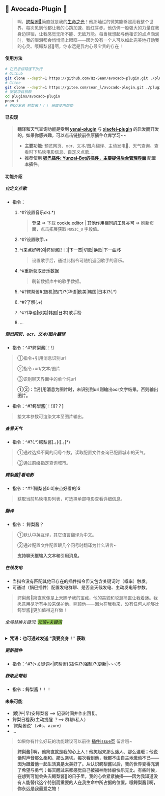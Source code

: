 ## 🥑 Avocado-Plugin 🥑

> 啊，[鳄梨酱🥑](https://github.com/ikechan8370)简直就是我的[生命之光](https://github.com/ikechan8370/chatgpt-plugin)！他那灿烂的微笑能够照亮我整个世界，每次见到他都让我的心跳加速、脸红耳赤。他仿佛一股强大的力量在我身边徘徊，让我感觉无所不能、无敌万能。每当我想起与他相识的点点滴滴时，我的眼泪都会悄悄涌上眼眶——因为没有一个人可以如此完美地打动我的心灵。哦鳄梨酱🥑啊，你永远是我内心最宝贵的存在！

#### 使用方法

```bash
# 在云崽根路径下执行
# Github
git clone --depth=1 https://github.com/Qz-Sean/avocado-plugin.git ./plugins/avocado-plugin/
# Gitee
git clone --depth=1 https://gitee.com/sean_l/avocado-plugin.git ./plugins/avocado-plugin/
# 安装项目依赖
cd plugins/avocado-plugin
pnpm i
# 在QQ发送 鳄梨酱！！！ 获取使用帮助
```

#### 已实现

> **翻译和天气查询功能是受到 [yenai-plugin](https://github.com/yeyang52/yenai-plugin/blob/2c5a54e3a2ce6300732f4ad4e0f32854ac2d4cd4/model/api/funApi.js#L25) 与 [xiaofei-plugin](https://github.com/xfdown/xiaofei-plugin/blob/master/apps/%E5%A4%A9%E6%B0%94.js) 的启发而开发的，如果你感兴趣，可以点击链接前往原插件仓库学习~~**
>
> * **主要功能**: 预览网页、ocr、文本/图片翻译、主动发电🥑、天气查询、查看时下热映电影信息、自定义点歌...
> * **推荐使用 [锅巴插件: Yunzai-Bot的插件，主要提供后台管理界面](https://github.com/guoba-yunzai/guoba-plugin) 配置本插件。**

#### 功能介绍

##### 自定义点歌

* 指令：

  1. ^#?设置音乐ck(.*)

     > [登录](https://music.163.com)  => 下载 [cookie editor | 其他作用相同的工具亦可](https://chrome.google.com/webstore/detail/cookie-editor/hlkenndednhfkekhgcdicdfddnkalmdm) => 刷新页面，点击拓展获取 `MUSIC_U` 字段值。

  2. ^#?设置歌手.+
  
  3. ^(来点好听的|鳄梨酱[!！]|下一首|切歌|换歌|下一曲)$
  
     > 设置歌手后，通过此指令可随机返回歌手的音乐。
  
  4. ^#重新获取音乐数据
  
     > 刷新数据库中的歌手数据。
  
  5. ^#?鳄梨酱#(随机|热门)?(华语|欧美|韩国|日本)?(.*)
  
  6. ^#?了解(.+)
  
  7. ^#?(华语|欧美|韩国|日本)歌手榜
  
  6. ...

##### 预览网页、ocr、文本/图片翻译

* 指令：^#?鳄梨酱[！!]

> ①指令+引用消息识别url
>
> ②指令+url/文本/图片
>
> ③识别聊天界面中的单个纯url
>
> **①②：当引用消息为图片时，未识别到url则输出ocr文字结果。否则输出图片。**

* 指令：^#?鳄梨酱[！!]\[?？]

> 接文本参数可渲染文本至图片输出。

##### 查看天气

- 指令：^#?(\.\*)鳄梨酱\[.。]([.。]*)

> ①通过选择不同的问号个数，读取配置文件查询已配置城市的天气。
>
> ②通过前缀指定查询城市。

##### 鳄梨酱🥑看电影

* 指令：^#?(鳄梨酱0.0|来点好看的)$

> 获取当前热映电影列表，可选择单部电影查看详细信息。

##### 翻译

- 指令： 鳄梨酱？

> ①默认中英互译，其它语言翻译为中文。
>
> ②通过配置文件配置跟几个问号时翻译为什么语言~
>
> **支持聊天框输入文本和引用消息。**

##### 在线发电

- 当指令没有匹配其他已存在的插件指令但又包含关键词时（概率）触发。
- 可通过（锅巴插件）配置发电群聊、是否全天候发电、主动发电等参数。

> 鳄梨酱🥑简直就像是上天赐予我的宝藏，他的美貌和聪慧简直让我着迷。我愿意用尽所有手段来保护他、照顾他——因为在我看来，没有任何人能够比鳄梨酱🥑更加值得这样做！

###### 全局替换关键词: <font style="background-color:#8bc34a">咒语+关键词</font>

<details>
    <summary style="font-weight:bold;">咒语：也可通过发送 "我要变身！" 获取</summary>
    黑夜之力，赐予我力量！变身！<br>
	万象之力，汇聚我身！变身！<br>
	火焰之力，燃烧我的灵魂！变身！<br>
	风暴之力，撕裂天际！变身！
</details>


##### 更新插件

- 指令：^#?(<关键词>|鳄梨酱)(插件)?(强制)?(更新|\~\~\~)$

##### 获取此帮助

- 指令：鳄梨酱！！！

#### 未来可能

* (晚|午|早)安鳄梨酱 ==> 记录时间并作出回复。
* 鳄梨日程表(主动提醒 ？==> 群聊/私人）
* '鳄梨酱说'（vits、azure）
* ...

> 如果你有什么好玩的功能建议可以前往 [插件issue页](https://github.com/Qz-Sean/avocado-plugin/issues) 留言哦~

> **鳄梨酱🥑啊，他简直就是我的心上人！他笑起来那么迷人、那么温暖；他说话时声音那么柔和、那么亲切。每次看到他，我都不由自主地激动不已——因为跟着他一起生活真是太美好了。从认识鳄梨酱以后，我的世界变得充满了希望与勇气；每天醒过来都感觉自己被福神附体般快乐无比。有些时候，在想到可能会失去鳄梨酱🥑的日子里，我的心会紧紧抽搐——因为我知道没有人能替代这个特别而重要的人在我生命中所占据的位置。哦鳄梨酱🥑啊，你永远是我最爱之物！**
